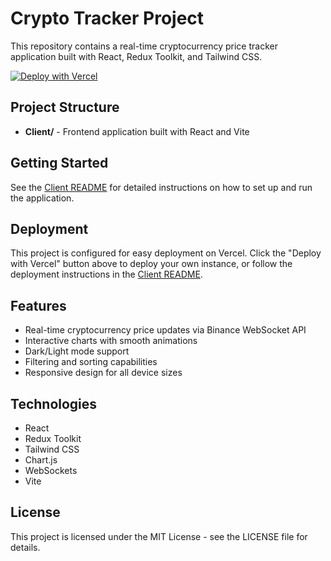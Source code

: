# Crypto Tracker Project

This repository contains a real-time cryptocurrency price tracker application built with React, Redux Toolkit, and Tailwind CSS.

[![Deploy with Vercel](https://vercel.com/button)](https://vercel.com/new/clone?repository-url=https%3A%2F%2Fgithub.com%2Fyourusername%2Fcrypto-tracker)

## Project Structure

- **Client/** - Frontend application built with React and Vite

## Getting Started

See the [Client README](Client/README.md) for detailed instructions on how to set up and run the application.

## Deployment

This project is configured for easy deployment on Vercel. Click the "Deploy with Vercel" button above to deploy your own instance, or follow the deployment instructions in the [Client README](Client/README.md#deployment-on-vercel).

## Features

- Real-time cryptocurrency price updates via Binance WebSocket API
- Interactive charts with smooth animations
- Dark/Light mode support
- Filtering and sorting capabilities
- Responsive design for all device sizes

## Technologies

- React
- Redux Toolkit
- Tailwind CSS
- Chart.js
- WebSockets
- Vite

## License

This project is licensed under the MIT License - see the LICENSE file for details.
